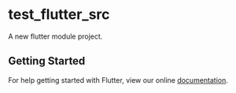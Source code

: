 # test_flutter_src

A new flutter module project.

## Getting Started

For help getting started with Flutter, view our online
[documentation](https://flutter.dev/).
